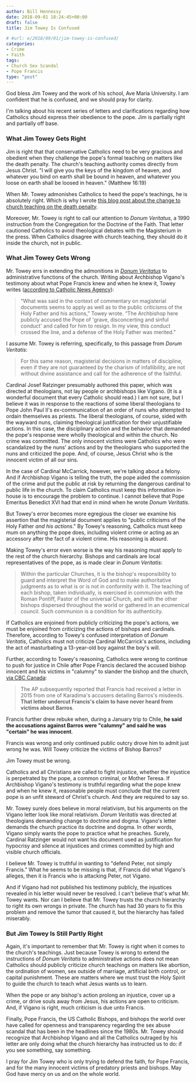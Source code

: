 ```yaml
---
author: Bill Hennessy
date: 2018-09-01 18:24:45+00:00
draft: false
title: Jim Towey Is Confused

# #url: e/2018/09/01/jim-towey-is-confused/
categories:
- Crime
- Faith
tags:
- Church Sex Scandal
- Pope Francis
type: "post"
---
```


God bless Jim Towey and the work of his school, Ave Maria University. I am confident that he is confused, and we should pray for clarity.

I'm talking about his recent series of letters and clarifications regarding how Catholics should express their obedience to the pope. Jim is partially right and partially off base.



### What Jim Towey Gets Right



Jim is right that that conservative Catholics need to be very gracious and obedient when they challenge the pope's formal teaching on matters like the death penalty. The church's teaching authority comes directly from Jesus Christ. "I will give you the keys of the kingdom of heaven, and whatever you bind on earth shall be bound in heaven, and whatever you loose on earth shall be loosed in heaven." (Matthew 16:19)

When Mr. Towey admonishes Catholics to heed the pope's teachings, he is absolutely right. Which is why I wrote [this blog post about the change to church teaching on the death penalty](https://www.hennessysview.com/2018/08/11/how-i-deal-with-the-popes-teaching-on-the-death-penalty/).

Moreover, Mr. Towey is right to call our attention to _Donum Veritatus_, a 1990 instruction from the Congregation for the Doctrine of the Faith. That letter cautioned Catholics to avoid theological debates with the Magisterium in the press. When Catholics disagree with church teaching, they should do it inside the church, not in public.



### What Jim Towey Gets Wrong



Mr. Towey errs in extending the admonitions in [_Donum Veritatus_](https://www.vatican.va/roman_curia/congregations/cfaith/documents/rc_con_cfaith_doc_19900524_theologian-vocation_en.html) to administrative functions of the church. Writing about Archbishop Vigano's testimony about what Pope Francis knew and when he knew it, Towey writes ([according to Catholic News Agency](https://www.catholicnewsagency.com/news/ave-maria-president-amends-statement-denouncing-defiance-of-pope-44392)):



> “What was said in the context of commentary on magisterial documents seems to apply as well as to the public criticisms of the Holy Father and his actions,” Towey wrote. “The Archbishop here publicly accused the Pope of 'grave, disconcerting and sinful conduct' and called for him to resign. In my view, this conduct crossed the line, and a defense of the Holy Father was merited.”



I assume Mr. Towey is referring, specifically, to this passage from _Dorum Veritatis_:



> For this same reason, magisterial decisions in matters of discipline, even if they are not guaranteed by the charism of infallibility, are not without divine assistance and call for the adherence of the faithful.



Cardinal Josef Ratzinger presumably authored this paper, which was directed at theologians, not lay people or archbishops like Vigano. (It is a wonderful document that every Catholic should read.) I am not sure, but I believe it was in response to the reactions of some liberal theologians to Pope John Paul II's ex-communication of an order of nuns who attempted to ordain themselves as priests. The liberal theologians, of course, sided with the wayward nuns, claiming theological justification for their unjustifiable actions. In this case, the disciplinary action and the behavior that demanded the pope's response were wholly theological and within the church. No crime was committed. The only innocent victims were Catholics who were scandalized by the nuns' actions and by the theologians who supported the nuns and criticized the pope. And, of course, Jesus Christ who is the innocent victim of all our sins.

In the case of Cardinal McCarrick, however, we're talking about a felony. And if Archbishop Vigano is telling the truth, the pope aided the commission of the crime and put the public at risk by returning the dangerous cardinal to public life in the church. To claim Catholics must keep this information in-house is to encourage the problem to continue. I cannot believe that Pope Emeritus Benedict XVI had that end in mind when he wrote _Donum Veritatis_.

But Towey's error becomes more egregious the closer we examine his assertion that the magisterial document applies to "public criticisms of the Holy Father _and his actions_." By Towey's reasoning, Catholics must keep mum on anything the pope does, including violent crime or acting as an accessory after the fact of a violent crime. His reasoning is absurd.

Making Towey's error even worse is the way his reasoning must apply to the rest of the church hierarchy. Bishops and cardinals are local representatives of the pope, as is made clear in _Donum Veritatis_:



> Within the particular Churches, it is the bishop's responsibility to guard and interpret the Word of God and to make authoritative judgments as to what is or is not in conformity with it. The teaching of each bishop, taken individually, is exercised in communion with the Roman Pontiff, Pastor of the universal Church, and with the other bishops dispersed throughout the world or gathered in an ecumenical council. Such communion is a condition for its authenticity.



If Catholics are enjoined from publicly criticizing the pope's actions, we must be enjoined from criticizing the actions of bishops and cardinals. Therefore, according to Towey's confused interpretation of _Donum Veritatis_, Catholics must not criticize Cardinal McCarrick's actions, including the act of masturbating a 13-year-old boy against the boy's will.

Further, according to Towey's reasoning, Catholics were wrong to continue to push for justice in Chile after Pope Francis declared the accused bishop innocent and his victims in "calumny" to slander the bishop and the church, [via CBC Canada](https://www.cbc.ca/news/world/pope-chile-bishops-abuse-scandal-1.4668537):



> The AP subsequently reported that Francis had received a letter in 2015 from one of Karadima's accusers detailing Barros's misdeeds. **That letter undercut Francis's claim to have never heard from victims about Barros**.

Francis further drew rebuke when, during a January trip to Chile, **he said the accusations against Barros were "calumny" and said he was "certain" he was innocent**.



Francis was wrong and only continued public outcry drove him to admit just wrong he was. Will Towey criticize the victims of Bishop Barros?

Jim Towey must be wrong.

Catholics and all Christians are called to fight injustice, whether the injustice is perpetrated by the pope, a common criminal, or Mother Teresa. If Archbishop Vigano's testimony is truthful regarding what the pope knew and when he knew it, reasonable people must conclude that the current pope is an unfit steward of Christ's church. And they are required to say so.

Mr. Towey surely does believe in moral relativism, but his arguments on the Vigano letter look like moral relativism. _Dorum Veritatis_ was directed at theologians demanding change to doctrine and dogma. Vigano's letter demands the church practice its doctrine and dogma. In other words, Vigano simply wants the pope to practice what he preaches. Surely, Cardinal Ratzinger would not want his document used as justification for hypocrisy and silence at injustices and crimes committed by high and visible church officials.

I believe Mr. Towey is truthful in wanting to "defend Peter, not simply Francis." What he seems to be missing is that, if Francis did what Vigano's alleges, then it is Francis who is attacking Peter, not Vigano.

And if Vigano had not published his testimony publicly, the injustices revealed in his letter would never be resolved. I can't believe that's what Mr. Towey wants. Nor can I believe that Mr. Towey trusts the church hierarchy to right its own wrongs in private. The church has had 30 years to fix this problem and remove the tumor that caused it, but the hierarchy has failed miserably.



### But Jim Towey Is Still Partly Right



Again, it's important to remember that Mr. Towey is right when it comes to the church's teachings. Just because Towey is wrong to extend the instructions of _Donum Veritatis_ to administrative actions does not mean Catholics should publicly criticize church teachings on matters like abortion, the ordination of women, sex outside of marriage, artificial birth control, or capital punishment. These are matters where we must trust the Holy Spirit to guide the church to teach what Jesus wants us to learn.

When the pope or any bishop's action prolong an injustice, cover up a crime, or drive souls away from Jesus, his actions are open to criticism. And, if Vigano is right, much criticism is due unto Francis.

Finally, Pope Francis, the US Catholic Bishops, and bishops the world over have called for openness and transparency regarding the sex abuse scandal that has been in the headlines since the 1980s. Mr. Towey should recognize that Archbishop Vigano and all the Catholics outraged by his letter are only doing what the church hierarchy has instructed us to do: if you see something, say something.

I pray for Jim Towey who is only trying to defend the faith, for Pope Francis, and for the many innocent victims of predatory priests and bishops. May God have mercy on us and on the whole world.
